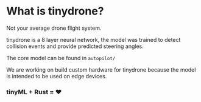 # What is tinydrone?

Not your average drone flight system.

tinydrone is a 8 layer neural network, the model was trained to detect collision events and provide predicted steering angles. 

The core model can be found in `autopilot/`

We are working on build custom hardware for tinydrone because the model is intended to be used on edge devices.

### tinyML + Rust = ❤️
